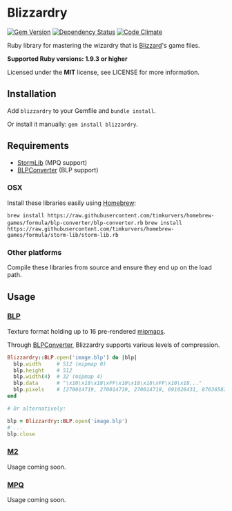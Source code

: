 # Blizzardry

[![Gem Version](https://img.shields.io/gem/v/blizzardry.svg)](https://rubygems.org/gems/blizzardry)
[![Dependency Status](https://img.shields.io/gemnasium/timkurvers/blizzardry.svg)](https://gemnasium.com/timkurvers/blizzardry)
[![Code Climate](https://img.shields.io/codeclimate/github/timkurvers/blizzardry.svg)](https://codeclimate.com/github/timkurvers/blizzardry)

Ruby library for mastering the wizardry that is [Blizzard](http://blizzard.com)'s game files.

**Supported Ruby versions: 1.9.3 or higher**

Licensed under the **MIT** license, see LICENSE for more information.


## Installation

Add `blizzardry` to your Gemfile and `bundle install`.

Or install it manually: `gem install blizzardry`.


## Requirements

- [StormLib](https://github.com/ladislav-zezula/StormLib) (MPQ support)
- [BLPConverter](https://github.com/Kanma/BLPConverter) (BLP support)

### OSX

Install these libraries easily using [Homebrew](http://brew.sh/):

`brew install https://raw.githubusercontent.com/timkurvers/homebrew-games/formula/blp-converter/blp-converter.rb`
`brew install https://raw.githubusercontent.com/timkurvers/homebrew-games/formula/storm-lib/storm-lib.rb`

### Other platforms

Compile these libraries from source and ensure they end up on the load path.


## Usage

### [BLP](lib/blizzardry/blp.rb)

Texture format holding up to 16 pre-rendered [mipmaps](http://en.wikipedia.org/wiki/Mipmap).

Through [BLPConverter](https://github.com/Kanma/BLPConverter), Blizzardry supports various levels of compression.

```ruby
Blizzardry::BLP.open('image.blp') do |blp|
  blp.width     # 512 (mipmap 0)
  blp.height    # 512
  blp.width(4)  # 32 (mipmap 4)
  blp.data      # "\x10\x18\x18\xFF\x10\x18\x18\xFF\x10\x18..."
  blp.pixels    # [270014719, 270014719, 270014719, 691026431, 876365823, ...]
end

# Or alternatively:

blp = Blizzardry::BLP.open('image.blp')
# ...
blp.close
```


### [M2](lib/blizzardry/m2.rb)

Usage coming soon.


### [MPQ](lib/blizzardry/mpq.rb)

Usage coming soon.

